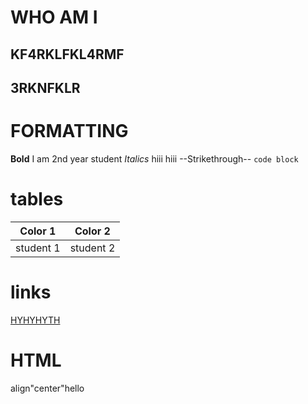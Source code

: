# WHO AM I 
## KF4RKLFKL4RMF
## 3RKNFKLR
# FORMATTING

**Bold** I am 2nd year student
*Italics* hiii hiii
--Strikethrough--
`code block`
# tables
Color 1| Color 2
----- | -----
student 1 | student 2

# links
[HYHYHYTH](https://www.google.com/maps)


# HTML
align"center"hello

